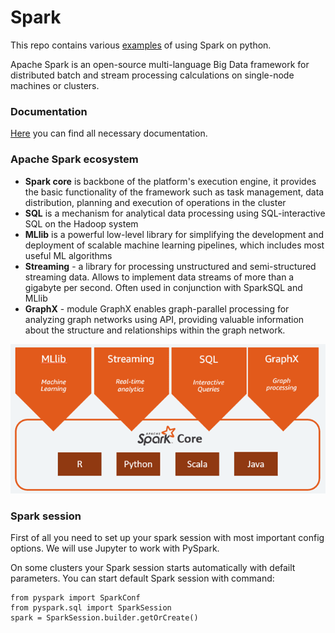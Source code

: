 # Spark

This repo contains various [examples](MaxKots/Spark) of using Spark on python.

Apache Spark is an open-source multi-language Big Data framework for distributed batch and stream processing calculations on single-node machines or clusters.

<!--Пользовательская документация-->
### Documentation
[Here](https://spark.apache.org/docs/latest/api/python/reference/index.html) you can find all necessary documentation.

<!--Компоненты Spark-->
### Apache Spark ecosystem

 
- <b>Spark core</b> is backbone of the platform's execution engine, it provides the basic functionality of the framework such as task management, data distribution, planning and execution of operations in the cluster
- <b>SQL</b> is a mechanism for analytical data processing using SQL-interactive SQL on the Hadoop system
- <b>MLlib</b> is a powerful low-level library for simplifying the development and deployment of scalable machine learning pipelines, which includes most useful ML algorithms
- <b>Streaming</b> - a library for processing unstructured and semi-structured streaming data. Allows to implement data streams of more than a gigabyte per second. Often used in conjunction with SparkSQL and MLlib
- <b>GraphX</b> - module GraphX enables graph-parallel processing for analyzing graph networks using API, providing valuable information about the structure and relationships within the graph network.

<p align="center">
  <img src="https://github.com/MaxKots/Spark/blob/main/assets/SparkSchema.png">
</p>

### Spark session
First of all you need to set up your spark session with most important config options. We will use Jupyter to work with PySpark.

On some clusters your Spark session starts automatically with defailt parameters. You can start default Spark session with command:
```
from pyspark import SparkConf
from pyspark.sql import SparkSession
spark = SparkSession.builder.getOrCreate()
```
